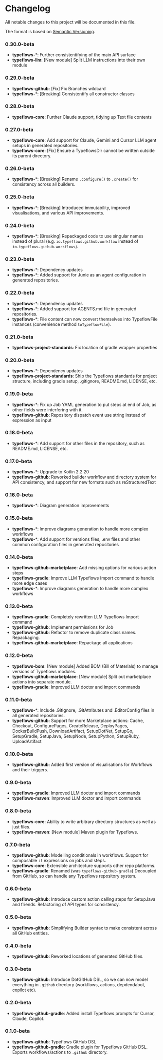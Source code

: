 <div class="github-only">
    <h1>Changelog</h1>
</div>

All notable changes to this project will be documented in this file.

The format is based on [Semantic Versioning](https://semver.org/spec/v2.0.0.html).

### 0.30.0-beta
- **typeflows-***: Further consistentifying of the main API surface
- **typeflows-llm**: [New module] Split LLM instructions into their own module

### 0.29.0-beta

- **typeflows-github**: [Fix] Fix Branches wildcard
- **typeflows-***: [Breaking] Consistentify all constructor classes

### 0.28.0-beta

- **typeflows-core**: Further Claude support, tidying up Text file contents

### 0.27.0-beta

- **typeflows-core**: Add support for Claude, Gemini and Cursor LLM agent setups in generated repositories.
- **typeflows-core**: [Fix] Ensure a TypeflowsDir cannot be written outside its parent directory.

### 0.26.0-beta

- **typeflows-***: [Breaking] Rename `.configure()` to `.create()` for consistency across all builders.

### 0.25.0-beta

- **typeflows-***: [Breaking] Introduced immutability, improved visualisations, and various API improvements.

### 0.24.0-beta

- **typeflows-***: [Breaking] Repackaged code to use singular names instead of plural (e.g. `io.typeflows.github.workflow` instead of
  `io.typeflows.github.workflows`).

### 0.23.0-beta

- **typeflows-***: Dependency updates
- **typeflows-***: Added support for Junie as an agent configuration in generated repositories.

### 0.22.0-beta

- **typeflows-***: Dependency updates
- **typeflows-***: Added support for AGENTS.md file in generated repositories.
- **typeflows-***: File content can now convert themselves into TypeflowFile instances (convenience method `toTypeflowFile`).

### 0.21.0-beta

- **typeflows-project-standards**: Fix location of gradle wrapper properties

### 0.20.0-beta

- **typeflows-***: Dependency updates
- **typeflows-project-standards**: Ship the Typeflows standards for project structure, including gradle setup, .gitignore, README.md, LICENSE, etc.

### 0.19.0-beta

- **typeflows-***: Fix up Job YAML generation to put steps at end of Job, as other fields were interfering with it.
- **typeflows-github**: Repository dispatch event use string instead of expression as input

### 0.18.0-beta

- **typeflows-***: Add support for other files in the repository, such as README.md, LICENSE, etc.

### 0.17.0-beta

- **typeflows-***: Upgrade to Kotlin 2.2.20
- **typeflows-github**: Reworked builder workflow and directory system for API consistency, and support for new formats such as reStructuredText

### 0.16.0-beta

- **typeflows-***: Diagram generation improvements

### 0.15.0-beta

- **typeflows-***: Improve diagrams generation to handle more complex workflows
- **typeflows-***: Add support for versions files, .env files and other common configuration files in generated repositories

### 0.14.0-beta

- **typeflows-github-marketplace**: Add missing options for various action steps
- **typeflows-gradle**: Improve LLM Typeflows Import command to handle more edge cases
- **typeflows-***: Improve diagrams generation to handle more complex workflows

### 0.13.0-beta

- **typeflows-gradle**: Completely rewritten LLM Typeflows Import command
- **typeflows-github**: Implement permissions for Job
- **typeflows-github**: Refactor to remove duplicate class names. Repackaging.
- **typeflows-github-marketplace**: Repackage all applications

### 0.12.0-beta

- **typeflows-bom**: [New module] Added BOM (Bill of Materials) to manage versions of Typeflows modules.
- **typeflows-github-marketplace**: [New module] Split out marketplace actions into separate module.
- **typeflows-gradle**: Improved LLM doctor and import commands

### 0.11.0-beta

- **typeflows-***: Include .GitIgnore, .GitAttributes and .EditorConfig files in all generated repositories.
- **typeflows-github**: Support for more Marketplace actions: Cache, Checkout, ConfigurePages, CreateRelease, DeployPages, DockerBuildPush, DownloadArtifact,
  SetupDotNet, SetupGo, SetupGradle, SetupJava, SetupNode, SetupPython, SetupRuby, UploadArtifact

### 0.10.0-beta

- **typeflows-github**: Added first version of visualisations for Workflows and their triggers.

### 0.9.0-beta

- **typeflows-gradle**: Improved LLM doctor and import commands
- **typeflows-maven**: Improved LLM doctor and import commands

### 0.8.0-beta

- **typeflows-core**: Ability to write arbitrary directory structures as well as just files.
- **typeflows-maven**: [New module] Maven plugin for Typeflows.

### 0.7.0-beta

- **typeflows-github**: Modelling conditionals in workflows. Support for composable `if` expressions on jobs and steps.
- **typeflows-core**: Extensible architecture supports other repo platforms.
- **typeflows-gradle**: Renamed (was `typeflows-github-gradle`) Decoupled from GitHub, so can handle any Typeflows repository system.

### 0.6.0-beta

- **typeflows-github**: Introduce custom action calling steps for SetupJava and friends. Refactoring of API types for consistency.

### 0.5.0-beta

- **typeflows-github**: Simplifying Builder syntax to make consistent across all GitHub entities.

### 0.4.0-beta

- **typeflows-github**: Reworked locations of generated GitHub files.

### 0.3.0-beta

- **typeflows-github**: Introduce DotGitHub DSL, so we can now model everything in `.github` directory (workflows, actions, depdendabot, copilot etc).

### 0.2.0-beta

- **typeflows-github-gradle**: Added install Typeflows prompts for Cursor, Claude, Copilot.

### 0.1.0-beta

- **typeflows-github**: Typeflows GitHub DSL
- **typeflows-github-gradle**: Gradle plugin for Typeflows GitHub DSL. Exports workflows/actions to `.github` directory.

